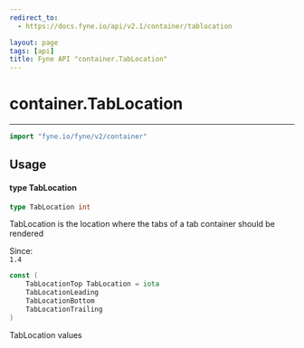 ```yaml
---
redirect_to:
  - https://docs.fyne.io/api/v2.1/container/tablocation

layout: page
tags: [api]
title: Fyne API "container.TabLocation"
---
```



# container.TabLocation
---
```go
import "fyne.io/fyne/v2/container"
```

## Usage

#### type TabLocation

```go
type TabLocation int
```

TabLocation is the location where the tabs of a tab container should be rendered


<div class="since">Since: <code>
1.4</code></div>

```go
const (
	TabLocationTop TabLocation = iota
	TabLocationLeading
	TabLocationBottom
	TabLocationTrailing
)
```
TabLocation values
